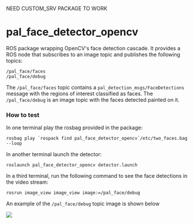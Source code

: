 

NEED CUSTOM_SRV PACKAGE TO WORK



pal_face_detector_opencv
========================

ROS package wrapping OpenCV's face detection cascade. It provides a ROS node that subscribes to an image topic and publishes the following topics:

   ```
   /pal_face/faces
   /pal_face/debug
   ```

The `/pal_face/faces` topic contains a `pal_detection_msgs/FaceDetections` message with the regions of interest classified as faces.
The `/pal_face/debug` is an image topic with the faces detected painted on it.


### How to test

In one terminal play the rosbag provided in the package:

   ```
   rosbag play `rospack find pal_face_detector_opencv`/etc/two_faces.bag --loop
   ```

In another terminal launch the detector:

   ```
   roslaunch pal_face_detector_opencv detector.launch
   ```

In a third terminal, run the following command to see the face detections in the video stream:

   ```
   rosrun image_view image_view image:=/pal_face/debug
   ```

An example of the `/pal_face/debug` topic image is shown below


<img align="left" src="https://github.com/jordi-pages/pal_face_detector_opencv/blob/master/etc/pal_face_debug.jpg?raw=true" />


